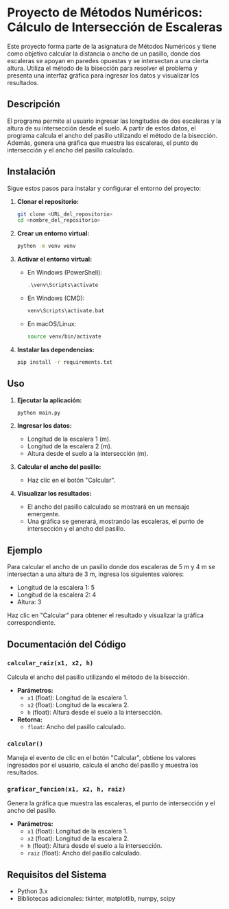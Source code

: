 # Proyecto de Métodos Numéricos: Cálculo de Intersección de Escaleras

Este proyecto forma parte de la asignatura de Métodos Numéricos y tiene como objetivo calcular la distancia o ancho de un pasillo, donde dos escaleras se apoyan en paredes opuestas y se intersectan a una cierta altura. Utiliza el método de la bisección para resolver el problema y presenta una interfaz gráfica para ingresar los datos y visualizar los resultados.

## Descripción

El programa permite al usuario ingresar las longitudes de dos escaleras y la altura de su intersección desde el suelo. A partir de estos datos, el programa calcula el ancho del pasillo utilizando el método de la bisección. Además, genera una gráfica que muestra las escaleras, el punto de intersección y el ancho del pasillo calculado.

## Instalación

Sigue estos pasos para instalar y configurar el entorno del proyecto:

1. **Clonar el repositorio:**
    ```bash
    git clone <URL_del_repositorio>
    cd <nombre_del_repositorio>
    ```

2. **Crear un entorno virtual:**
    ```bash
    python -m venv venv
    ```

3. **Activar el entorno virtual:**
    - En Windows (PowerShell):
      ```powershell
      .\venv\Scripts\activate
      ```
    - En Windows (CMD):
      ```cmd
      venv\Scripts\activate.bat
      ```
    - En macOS/Linux:
      ```bash
      source venv/bin/activate
      ```

4. **Instalar las dependencias:**
    ```bash
    pip install -r requirements.txt
    ```

## Uso

1. **Ejecutar la aplicación:**
    ```bash
    python main.py
    ```

2. **Ingresar los datos:**
    - Longitud de la escalera 1 (m).
    - Longitud de la escalera 2 (m).
    - Altura desde el suelo a la intersección (m).

3. **Calcular el ancho del pasillo:**
    - Haz clic en el botón "Calcular".

4. **Visualizar los resultados:**
    - El ancho del pasillo calculado se mostrará en un mensaje emergente.
    - Una gráfica se generará, mostrando las escaleras, el punto de intersección y el ancho del pasillo.

## Ejemplo

Para calcular el ancho de un pasillo donde dos escaleras de 5 m y 4 m se intersectan a una altura de 3 m, ingresa los siguientes valores:
- Longitud de la escalera 1: 5
- Longitud de la escalera 2: 4
- Altura: 3

Haz clic en "Calcular" para obtener el resultado y visualizar la gráfica correspondiente.

## Documentación del Código

### `calcular_raiz(x1, x2, h)`
Calcula el ancho del pasillo utilizando el método de la bisección.
- **Parámetros:**
  - `x1` (float): Longitud de la escalera 1.
  - `x2` (float): Longitud de la escalera 2.
  - `h` (float): Altura desde el suelo a la intersección.
- **Retorna:**
  - `float`: Ancho del pasillo calculado.

### `calcular()`
Maneja el evento de clic en el botón "Calcular", obtiene los valores ingresados por el usuario, calcula el ancho del pasillo y muestra los resultados.

### `graficar_funcion(x1, x2, h, raiz)`
Genera la gráfica que muestra las escaleras, el punto de intersección y el ancho del pasillo.
- **Parámetros:**
  - `x1` (float): Longitud de la escalera 1.
  - `x2` (float): Longitud de la escalera 2.
  - `h` (float): Altura desde el suelo a la intersección.
  - `raiz` (float): Ancho del pasillo calculado.

## Requisitos del Sistema

- Python 3.x
- Bibliotecas adicionales: tkinter, matplotlib, numpy, scipy
